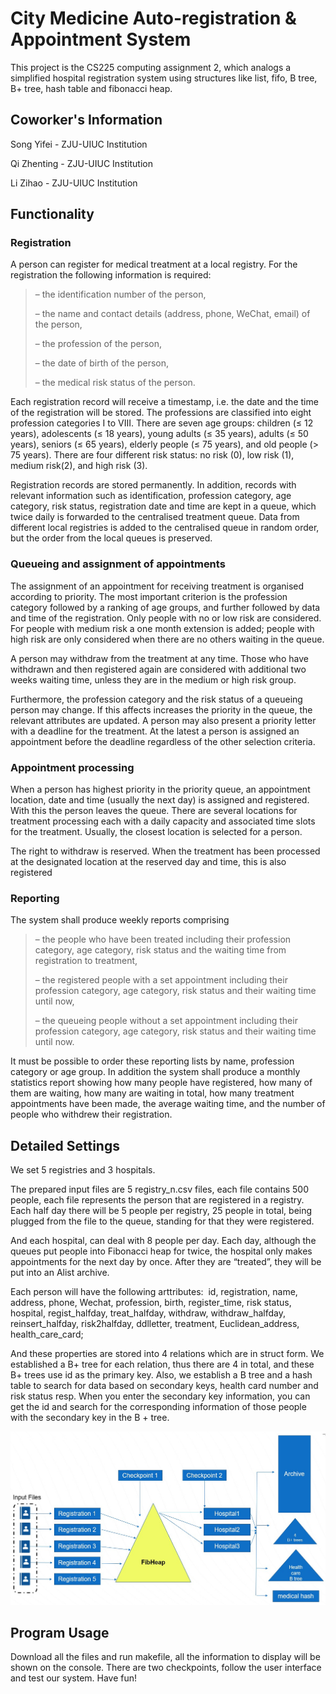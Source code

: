 # City Medicine Auto-registration & Appointment System
This project is the CS225 computing assignment 2, which analogs a simplified hospital registration system using structures like list, fifo, B tree, B+ tree, hash table and fibonacci heap. 

## Coworker's Information
Song Yifei - ZJU-UIUC Institution

Qi Zhenting - ZJU-UIUC Institution

Li Zihao - ZJU-UIUC Institution

## Functionality
### Registration
A person can register for medical treatment at a local registry. For the registration the following information is required:

> – the identification number of the person,
> 
> – the name and contact details (address, phone, WeChat, email) of the person,
> 
> – the profession of the person,
> 
> – the date of birth of the person,
> 
> – the medical risk status of the person.

Each registration record will receive a timestamp, i.e. the date and the time of the registration will be stored. The professions are classified into eight profession categories I to VIII. There are seven age groups: children (≤ 12 years), adolescents (≤ 18 years), young adults (≤ 35 years), adults (≤ 50 years), seniors (≤ 65 years), elderly people (≤ 75 years), and old people (> 75 years). There are four different risk status: no risk (0), low risk (1), medium risk(2), and high risk (3). 

Registration records are stored permanently. In addition, records with relevant information such as identification, profession category, age category, risk status, registration date and time are kept in a queue, which twice daily is forwarded to the centralised treatment queue. Data from different local registries is added to the centralised queue in random order, but the order from the local queues is preserved.

### Queueing and assignment of appointments 
The assignment of an appointment for receiving treatment is organised according to priority. The most important criterion is the profession category followed by a ranking of age groups, and further followed by data and time of the registration. Only people with no or low risk are considered. For people with medium risk a one month extension is added; people with high risk are only considered when there are no others waiting in the queue.

A person may withdraw from the treatment at any time. Those who have withdrawn and then registered again are considered with additional two weeks waiting time, unless they are in the medium or high risk group.

Furthermore, the profession category and the risk status of a queueing person may change. If this affects increases the priority in the queue, the relevant attributes are updated. A person may also present a priority letter with a deadline for the treatment. At the latest a person is assigned an appointment before the deadline regardless of the other selection criteria.

### Appointment processing
When a person has highest priority in the priority queue, an appointment location, date and time (usually the next day) is assigned and registered. With this the person leaves the queue. There are several locations for treatment processing each with a daily capacity and associated time slots for the treatment. Usually, the closest location is selected for a person.

The right to withdraw is reserved. When the treatment has been processed at the designated location at the reserved day and time, this is also registered

### Reporting 
The system shall produce weekly reports comprising

> – the people who have been treated including their profession category, age category, risk status and the waiting time from registration to treatment,
> 
> – the registered people with a set appointment including their profession category, age category, risk status and their waiting time until now,
> 
> – the queueing people without a set appointment including their profession category, age category, risk status and their waiting time until now.
> 
It must be possible to order these reporting lists by name, profession category or age group.
In addition the system shall produce a monthly statistics report showing how many people have registered, how many of them are waiting, how many are waiting in total, how many treatment appointments have been made, the average waiting time, and the number of people who withdrew their registration.

## Detailed Settings
We set 5 registries and 3 hospitals. 

The prepared input files are 5 registry_n.csv files, each file contains 500 people, each file represents the person that are registered in a registry.  Each half day there will be 5 people per registry, 25 people in total, being plugged from the file to the queue, standing for that they were registered. 

And each hospital, can deal with 8 people per day. Each day, although the queues put people into Fibonacci heap for twice, the hospital only makes appointments for the next day by once. After they are “treated”, they will be put into an Alist archive. 

Each person will have the following arttributes: 
id, registration, name, address, phone, Wechat, profession, birth, register_time, risk status, hospital, regist_halfday, treat_halfday, withdraw, withdraw_halfday, reinsert_halfday, risk2halfday, ddlletter, treatment, Euclidean_address, health_care_card; 

And these properties are stored into 4 relations which are in struct form. We established a B+ tree for each relation, thus there are 4 in total, and these B+ trees use id as the primary key. Also, we establish a B tree and a hash table to search for data based on secondary keys, health card number and risk status resp. When you enter the secondary key information, you can get the id and search for the corresponding information of those people with the secondary key in the B + tree.      

![framework 图标](https://github.com/HiracharleFranklin/Analog-Simplified-Hospital-Registration-System/blob/5c47f64680e5cb1bcb5a8a9c93c3df7874bce959/image/system%20overview.jpg)

## Program Usage
Download all the files and run makefile, all the information to display will be shown on the console. There are two checkpoints, follow the user interface and test our system. Have fun!
